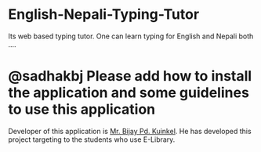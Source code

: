 # English-Nepali-Typing-Tutor
Its web based typing tutor. One can learn typing for English and Nepali both ....

# @sadhakbj Please add how to install the application and some guidelines to use this application


Developer of this application is <a href="https://github.com/sadhakbj">Mr. Bijay Pd. Kuinkel</a>.
He has developed this project targeting to the students who use E-Library.
